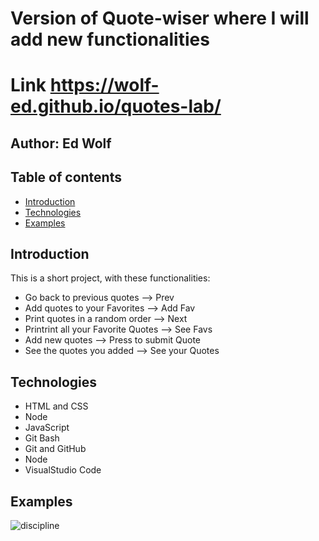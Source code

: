 # Version of Quote-wiser where I will add new functionalities

# Link **https://wolf-ed.github.io/quotes-lab/**

## Author:  Ed Wolf
## Table of contents
* [Introduction](#Introduction)
* [Technologies](#Technologies)
* [Examples](#Examples)


## Introduction

This is a short project, with these functionalities:
* Go back to previous quotes         --> Prev
* Add quotes to your Favorites       --> Add Fav
* Print quotes in a random order     --> Next
* Printrint all your Favorite Quotes --> See Favs
* Add new quotes                     --> Press to submit Quote
* See the quotes you added           --> See your Quotes

## Technologies

* HTML and CSS
* Node
* JavaScript
* Git Bash
* Git and GitHub
* Node
* VisualStudio Code

## Examples

![discipline](https://user-images.githubusercontent.com/91706719/143514461-0a1d3258-0ee8-4523-b3a3-6d6ed09eee8e.png)

